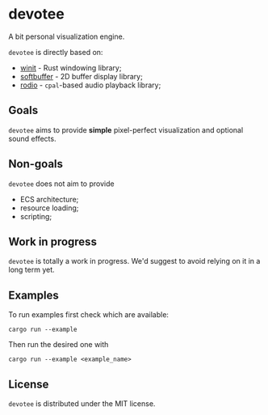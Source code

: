 # devotee
A bit personal visualization engine.

`devotee` is directly based on:
- [winit](https://crates.io/crates/winit) - Rust windowing library;
- [softbuffer](https://crates.io/crates/softbuffer) - 2D buffer display library;
- [rodio](https://crates.io/crates/rodio) - `cpal`-based audio playback library;

## Goals
`devotee` aims to provide __simple__ pixel-perfect visualization and optional sound effects.

## Non-goals
`devotee` does not aim to provide
- ECS architecture;
- resource loading;
- scripting;

## Work in progress
`devotee` is totally a work in progress.
We'd suggest to avoid relying on it in a long term yet.

## Examples
To run examples first check which are available:
```
cargo run --example
```

Then run the desired one with
```
cargo run --example <example_name>
```

## License
`devotee` is distributed under the MIT license.
